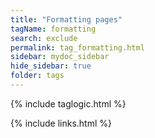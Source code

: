 ```yaml
---
title: "Formatting pages"
tagName: formatting
search: exclude
permalink: tag_formatting.html
sidebar: mydoc_sidebar
hide_sidebar: true
folder: tags
---
```

{% include taglogic.html %}

{% include links.html %}
